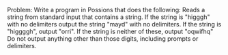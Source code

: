 Problem:
Write a program in Possions that does the following:
Reads a string from standard input that contains a string.
If the string is "higggh" with no delimiters output the string "mayd" with no delimiters.
If the string is "higgggh", output "orri".
If the string is neither of these, output "oqwifhq"
Do not output anything other than those digits, including prompts or delimiters.